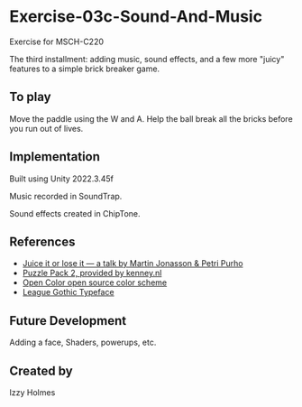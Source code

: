 # Exercise-03c-Sound-And-Music

Exercise for MSCH-C220

The third installment: adding music, sound effects, and a few more "juicy" features to a simple brick breaker game.

## To play

Move the paddle using the W and A. Help the ball break all the bricks before you run out of lives.


## Implementation

Built using Unity 2022.3.45f

Music recorded in SoundTrap.

Sound effects created in ChipTone.

## References
 * [Juice it or lose it — a talk by Martin Jonasson & Petri Purho](https://www.youtube.com/watch?v=Fy0aCDmgnxg)
 * [Puzzle Pack 2, provided by kenney.nl](https://kenney.nl/assets/puzzle-pack-2)
 * [Open Color open source color scheme](https://yeun.github.io/open-color/)
 * [League Gothic Typeface](https://www.theleagueofmoveabletype.com/league-gothic)
 

## Future Development

Adding a face, Shaders, powerups, etc.

## Created by 

Izzy Holmes
